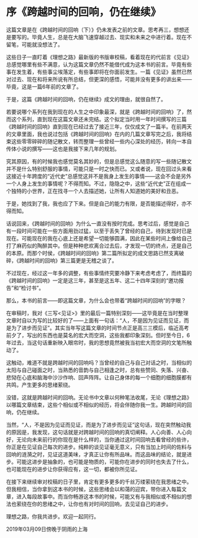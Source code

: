 # 序《跨越时间的回响，仍在继续》

这篇文章是在《跨越时间的回响（下）》仍未发表之前的文章。思考再三，想想还是要写的。毕竟人生，总是在大脑飞速穿越过去、现实和未来之中进行着。现在不留笔，可能就没想法了。

这些日子一直盯着《理想之路》最新版的书版审校稿，看着现在的代前言《见证》总感觉哪里有些不满意，认为这篇文章仍然不能借代成为这本书的前言。毕竟有些事在发生着，有些事尘埃落定，有些事即将在你面前发生。一篇《见证》虽然已然对过去、现在和将来所说有所总结，但更深的感悟，可能并没有更多的讲出来——毕竟，这是一篇6年前的文章了。

于是，这篇《跨越时间的回响，仍在继续》成文的理由，就很自然了。

若要说哪个系列在我到现在的人生之中印象最深，就是《跨越时间的回响》了，然而这个系列，直到现在这篇文章还未完结。这个拟定当时用一年时间撰写的三篇《跨越时间的回响》直到现在已经过去了接近三年，仅仅成文了一篇半。在前两天的文章里面，我也说过包括《跨越时间的回响》在内的几篇文章写完之后，我将结束这些零零碎碎的随记散文，转而整理一些曾经一些内心深处的经历，转向一本自传体小说的撰写——这也是我接下来几年的规划。

究其原因，有的时候我也感觉莫名其妙的，但是总感觉这么随意的写一些随记散文并不是什么特别舒服的事情，可能只是一时之快而已。又或者说，现在回过头来看这接近十年跨度的“近代史”总感觉这并不是我身上发生的事情——这会不会是另外一个人身上发生的事情呢？不得而知。不过，隐隐之中，这些“近代史”正在组成一个独特的小世界，正在找寻一个人去描述她，让所有人知道她的美好和丑恶。

于是，她找到了我，我也应了下来。但是自己的能力有限，是否能描述得好，亦不得而知。

话说回来，《跨越时间的回响》为什么一直没有按时完成。思考过后，感觉是自己有一段时间可能在一些方面用劲过猛，以至于丢失了曾经的自己，待到发现时已是现在。可能现在的我在心底上还是希望一切能够圆满，因此在某些时间上像给自己打了麻药似的陶醉其中。但是种种悲欢离合过去后，才发现一切的终点，还是自己的本原。而那个时侯，《跨越时间的回响》第二篇所拟定的成文思路已然支离破碎，《跨越时间的回响》第三篇更是无稽之谈了。

不过现在，经过这一年多的调整，有些事情终究要冷静下来考虑考虑了，而终篇的《跨越时间的回响》一定是这三年，甚至是这五年、这二十四年深刻的“邀功报告”和“检讨书”。

那么，本书的前言——即这篇文章，为什么会也带着“跨越时间的回响”的字眼？

在审稿时，我对《三写<见证>》里的最后一篇特别深刻——这毕竟是在当时整理文章时自以为写的比较好的了——上面有一句话：“人，不是因为见证而见证，而是为了进步而见证”。其实当年写这篇文章的时间节点正是高三三模后，临近高考前夕了，写出的东西也是莫名的宏大而空洞，这些我都印象深刻。但时至今日，6年过去，当这句话重新映入眼帘时，我的思想竟然被我当初宏大而空洞的文笔所触动了。

这触动，难道不就是跨越时间的回响吗？当曾经的自己与自己对话之时，当相似的太阳与自己碰面之时，当熟悉的音韵与自己相逢之时，总有些赞同、失落、兴奋、悲恸在心底和脑海中沙沙作响、回声阵阵。让自己身体的每一个细胞的细胞膜都有共鸣，产生更多的思绪萦绕。

没错，这就是跨越时间的回响。无论书中文章以何种笔法收尾，无论《理想之路》以哪篇文章结束，这些个相似或不相似的经历，将会伴随你我一生。跨越时间的回响，仍在继续。

当然，“人，不是因为见证而见证，而是为了进步而见证”这句话，现在突然触动我的原因是，我发现，这句话就是对跨越时间的回响的真切阐释。人心向善、人心向好，无论向未来前行的你现在是什么样的，当你通过这时间回响去看曾经的些许，你正是在见证自己每次的进步。纯粹的谈见证毫无意义，只有当加上时间的佐料与回响的涟漪之时，见证这道美味，才真正让你有所品味。而这品味的结论，就是进步。可能这进步是抽象的，也可能是物质的，可能你在进步的同时也失去了什么，也可能现在的进步让你获得应有，这一切，都被你所见证。

在接下来继续审对校稿的日子里，肯定有更多更多的千丝万缕萦绕在我思绪之中。但我相信，当你拿到这本书的时候，这些思绪会以和蔼的迎宾，带你进入每篇文章，进入每段故事中。而当你畅游这本书的时候，可能又有与我相似或不相似的想法也萦绕在你的思绪之中，让你也有对时间的回响，去见证自己的进步。

理想之路，你我共进步。欢迎一起同行。

2019年03月09日傍晚于阴雨的上海
